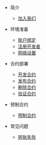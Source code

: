 - 简介
    - [加入我们](README.md)

- 环境准备
    - [账户绑定](/base/account.md)
    - [注册开发者](/base/development.md)
    - [网络设置](/base/network.md)

- 合约部署
    - [开发合约](/contract/deploy.md)
    - [发布合约](/contract/publish.md)
    - [删除合约](/contract/remove.md)
    - [验证合约](/contract/validate.md)

- 预制合约
    - [预制合约](/contract/predeploy-contracts.md)
   
- 常见问题
    - [转账失败](/issue/transfer-error.md)
